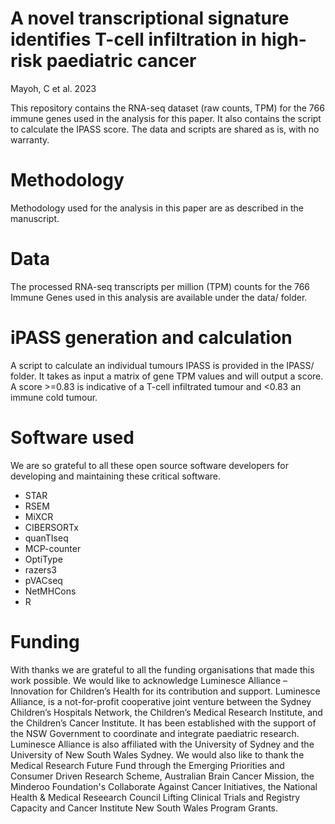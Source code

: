 # A novel transcriptional signature identifies T-cell infiltration in high-risk paediatric cancer 
Mayoh, C et al. 2023

This repository contains the RNA-seq dataset (raw counts, TPM) for the 766 immune genes used in the analysis for this paper. It also contains the script to calculate the IPASS score. The data and scripts are shared as is, with no warranty.

# Methodology
Methodology used for the analysis in this paper are as described in the manuscript.

# Data
The processed RNA-seq transcripts per million (TPM) counts for the 766 Immune Genes used in this analysis are available under the data/ folder.

# iPASS generation and calculation
A script to calculate an individual tumours IPASS is provided in the IPASS/ folder. It takes as input a matrix of gene TPM values and will output a score. A score >=0.83 is indicative of a T-cell infiltrated tumour and <0.83 an immune cold tumour. 

# Software used
We are so grateful to all these open source software developers for developing and maintaining these critical software.

* STAR 
* RSEM 
* MiXCR 
* CIBERSORTx 
* quanTIseq 
* MCP-counter 
* OptiType 
* razers3 
* pVACseq
* NetMHCons
* R 

# Funding
With thanks we are grateful to all the funding organisations that made this work possible.
We would like to acknowledge Luminesce Alliance – Innovation for Children’s Health for its contribution and support. Luminesce Alliance, is a not-for-profit cooperative joint venture between the Sydney Children’s Hospitals Network, the Children’s Medical Research Institute, and the Children’s Cancer Institute. It has been established with the support of the NSW Government to coordinate and integrate paediatric research. Luminesce Alliance is also affiliated with the University of Sydney and the University of New South Wales Sydney. 
We would also like to thank the Medical Research Future Fund through the Emerging Priorities and Consumer Driven Research Scheme, Australian Brain Cancer Mission, the Minderoo Foundation's Collaborate Against Cancer Initiatives, the National Health & Medical Reseearch Council Lifting Clinical Trials and Registry Capacity and Cancer Institute New South Wales Program Grants.
